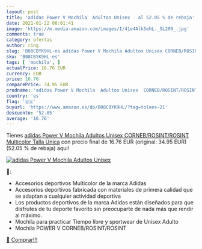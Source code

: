 ```yaml
---
layout: post
title: 'adidas Power V Mochila  Adultos Unisex   al 52.05 % de rebaja'
date: 2021-01-22 08:01:41
image: 'https://m.media-amazon.com/images/I/41e4Alk5ehL._SL200_.jpg'
comments: true
category: ofertas
author: ring
slug: 'B08CBYK9HL-es adidas Power V Mochila Adultos Unisex CORNEB/ROSINT/ROSINT...'
sku: 'B08CBYK9HL-es'
tags: [ 'mochila', ]
actualPrice: 16.76 EUR
currency: EUR
price: 16.76
comparePrice: 34.95 EUR
prodname: 'adidas Power V Mochila  Adultos Unisex  CORNEB/ROSINT/ROSINT  Multicolor   Talla Única'
country: 'es'
flag: '🇪🇸'
buyurl: 'https://www.amazon.es/dp/B08CBYK9HL/?tag=tolees-21'
descuento: '52.05'
average: '16.76'
---
```


Tienes [adidas Power V Mochila  Adultos Unisex  CORNEB/ROSINT/ROSINT  Multicolor   Talla Única](https://www.amazon.es/dp/B08CBYK9HL/?tag=tolees-21) con precio final de  16.76 EUR (original: 34.95 EUR) (52.05 %  de rebaja) aqui!

[![adidas Power V Mochila  Adultos Unisex  ](https://m.media-amazon.com/images/I/41e4Alk5ehL._SL200_.jpg)](https://www.amazon.es/dp/B08CBYK9HL/?tag=tolees-21)

🔎:

- Accesorios deportivos Multicolor de la marca Adidas
- Accesorios deportivos fabricada con materiales de primera calidad que se adaptan a cualquier actividad deportiva
- Los productos deportivos de la marca Adidas están diseñados para que disfrutes de tu deporte favorito sin preocuparte de nada más que rendir al máximo.
- Mochila para practicar Tiempo libre y sportwear de Unisex Adulto
- Mochila POWER V CORNEB/ROSINT/ROSINT

[🛒 Comprar!!!](https://www.amazon.es/dp/B08CBYK9HL/?tag=tolees-21)
